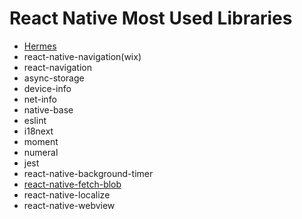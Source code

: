 # React Native Most Used Libraries
- [Hermes](hermes.md)
- react-native-navigation(wix)
- react-navigation
- async-storage
- device-info
- net-info
- native-base
- eslint
- i18next
- moment
- numeral
- jest
- react-native-background-timer
- [react-native-fetch-blob](react-native-fetch-blob.md)
- react-native-localize
- react-native-webview